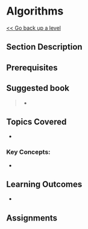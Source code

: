 # Algorithms

[<< Go back up a level](/Year_Two/Year_Two.md)

## Section Description



## Prerequisites



## Suggested book

> *

## Topics Covered 
*   

### Key Concepts:
*   

## Learning Outcomes 
* 

## Assignments


